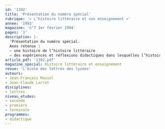 ```yaml
---
id: '1392'
title: 'Présentation du numéro spécial'
rubrique: '« L’histoire littéraire et son enseignement »'
annee: '1993'
magazine: 'n°7 1er février 1994'
pages: '3'
description: |-
  'Présentation du numéro spécial.
  Axes retenus :
  – une histoire de l’histoire littéraire
  – des expériences et réflexions didactiques dans lesquelles l’histoire littéraire joue un rôle majeur'
article_pdf: '1392.pdf'
magazine_special: Histoire littéraire et enseignement
revue: 'L’école des lettres des lycées'
auteurs:
- Jean-François Massol
- Jean-Claude Larrat
disciplines:
- lettres
niveau_etudes:
- seconde
- première
- terminale
programmes:
- didactique
---
```

